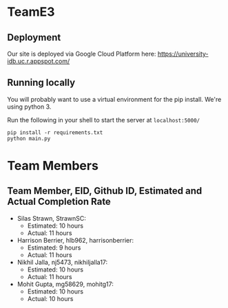 # TeamE3

## Deployment
Our site is deployed via Google Cloud Platform here: https://university-idb.uc.r.appspot.com/

## Running locally 
You will probably want to use a virtual environment for the pip install. We're using python 3. 

Run the following in your shell to start the server at `localhost:5000/`

```cd idb_app
pip install -r requirements.txt
python main.py
```

# Team Members


## Team Member, EID, Github ID, Estimated and Actual Completion Rate
- Silas Strawn, StrawnSC:
    - Estimated: 10 hours
    - Actual: 11 hours
- Harrison Berrier, hlb962, harrisonberrier:
    - Estimated: 9 hours
    - Actual: 11 hours
- Nikhil Jalla, nj5473, nikhiljalla17:
    - Estimated: 10 hours
    - Actual: 11 hours
- Mohit Gupta, mg58629, mohitg17:
    - Estimated: 10 hours
    - Actual: 10 hours